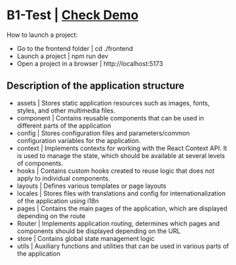 # B1-Test | [Check Demo](https://b1-test.onrender.com)

How to launch a project:
- Go to the frontend folder | cd ./frontend
- Launch a project | npm run dev
- Open a project in a browser | http://localhost:5173

## Description of the application structure

- assets | Stores static application resources such as images, fonts, styles, and other multimedia files.
- component | Contains reusable components that can be used in different parts of the application
- config | Stores configuration files and parameters/common configuration variables for the application.
- context | Implements contexts for working with the React Context API. It is used to manage the state, which should be available at several levels of components.
- hooks | Contains custom hooks created to reuse logic that does not apply to individual components.
- layouts | Defines various templates or page layouts
- locales | Stores files with translations and config for internationalization of the application using i18n
- pages | Contains the main pages of the application, which are displayed depending on the route
- Router | Implements application routing, determines which pages and components should be displayed depending on the URL
- store | Contains global state management logic
- utils | Auxiliary functions and utilities that can be used in various parts of the application